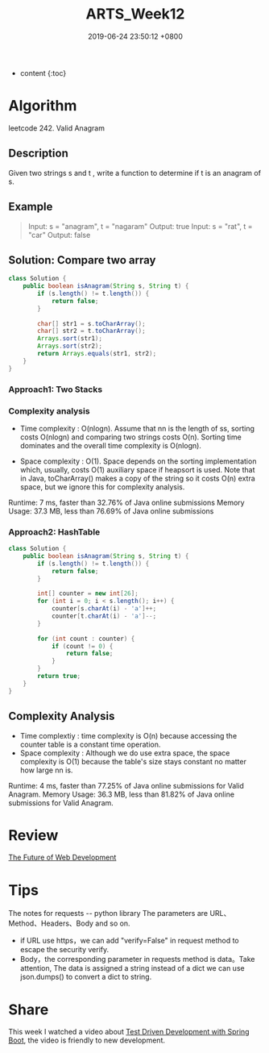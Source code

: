 ﻿---
layout: post
title:  "ARTS_Week12"
date:   2019-06-24 23:50:12 +0800
categories: ARTS
tags: ARTS 
---

* content
{:toc}

# Algorithm
leetcode 242. Valid Anagram

## Description
Given two strings s and t , write a function to determine if t is an anagram of s.

## Example
> Input: s = "anagram", t = "nagaram"
Output: true
Input: s = "rat", t = "car"
Output: false

## Solution: Compare two array
```java
class Solution {
    public boolean isAnagram(String s, String t) {
        if (s.length() != t.length()) {
            return false;
        }
        
        char[] str1 = s.toCharArray();
        char[] str2 = t.toCharArray();
        Arrays.sort(str1);
        Arrays.sort(str2);
        return Arrays.equals(str1, str2);
    }
}
```
### Approach1: Two Stacks

### Complexity analysis
- Time complexity : O(nlogn). Assume that nn is the length of ss, sorting costs O(nlogn) and comparing two strings costs O(n). Sorting time dominates and the overall time complexity is O(nlogn).

- Space complexity : O(1). Space depends on the sorting implementation which, usually, costs O(1) auxiliary space if heapsort is used. Note that in Java, toCharArray() makes a copy of the string so it costs O(n) extra space, but we ignore this for complexity analysis.

Runtime: 7 ms, faster than 32.76% of Java online submissions
Memory Usage: 37.3 MB, less than 76.69% of Java online submissions 

### Approach2: HashTable
```java
class Solution {
    public boolean isAnagram(String s, String t) {
        if (s.length() != t.length()) {
            return false;
        }
        
        int[] counter = new int[26];
        for (int i = 0; i < s.length(); i++) {
            counter[s.charAt(i) - 'a']++;
            counter[t.charAt(i) - 'a']--;
        }
        
        for (int count : counter) {
            if (count != 0) {
                return false;
            }
        }
        return true;
    }
}
```

## Complexity Analysis
- Time complextiy : time complexity is O(n) because accessing the counter table is a constant time operation.
- Space complexity : Although we do use extra space, the space complexity is O(1) because the table's size stays constant no matter how large nn is.

Runtime: 4 ms, faster than 77.25% of Java online submissions for Valid Anagram.
Memory Usage: 36.3 MB, less than 81.82% of Java online submissions for Valid Anagram.

# Review
[The Future of Web Development][1]

# Tips
The notes for requests -- python library
The parameters are URL、Method、Headers、Body and so on.
 - if URL use https，we can add "verify=False" in request method to escape the security verify.
 - Body，the corresponding parameter in requests method is data。Take attention, The  data is assigned a string instead of a dict we can use json.dumps() to convert a dict to string.

# Share
This week I watched a video about [Test Driven Development with Spring Boot][2], the video is friendly to new development.


  [1]: https://hackernoon.com/the-future-of-web-development-8da936743d5c
  [2]: https://content.pivotal.io/springone-platform-2017/test-driven-development-with-spring-boot-sannidhi-jalukar-madhura-bhave